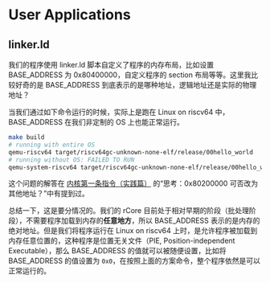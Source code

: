 # User Applications

## linker.ld

我们的程序使用 linker.ld 脚本自定义了程序的内存布局，比如设置 BASE_ADDRESS 为 0x80400000，自定义程序的 section 布局等等。这里我比较好奇的是 BASE_ADDRESS 到底表示的是哪种地址，逻辑地址还是实际的物理地址？

当我们通过如下命令运行的时候，实际上是跑在 Linux on riscv64 中，BASE_ADDRESS 在我们非定制的 OS 上也能正常运行。

```bash
make build
# running with entire OS
qemu-riscv64 target/riscv64gc-unknown-none-elf/release/00hello_world
# running without OS: FAILED TO RUN
qemu-system-riscv64 target/riscv64gc-unknown-none-elf/release/00hello_world
```

这个问题的解答在 [内核第一条指令（实践篇）](https://rcore-os.github.io/rCore-Tutorial-Book-v3/chapter1/4first-instruction-in-kernel2.html) 的“思考：0x80200000 可否改为其他地址？”中有提到过。

总结一下，这是要分情况的。我们的 rCore 目前处于相对早期的阶段（批处理阶段），不需要程序加载到内存的**任意地方**，所以 BASE_ADDRESS 表示的是内存的绝对地址。但是我们将程序运行在 Linux on riscv64 上时，是允许程序被加载到内存任意位置的，这种程序是位置无关文件（PIE, Position-independent Executable），那么 BASE_ADDRESS 的值就可以被随便设置，比如将 BASE_ADDRESS 的值设置为 `0x0`，在按照上面的方案命令，整个程序依然是可以正常运行的。
